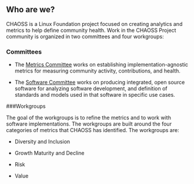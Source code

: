 ## Who are we?

CHAOSS is a Linux Foundation project focused on creating analytics and metrics to help define community health. Work in the CHAOSS Project community is organized in two committees and four workgroups:

### Committees

- The [Metrics Committee](https://chaoss.community/metrics) works on establishing implementation-agnostic metrics for measuring community activity, contributions, and health.

- The [Software Committee](https://chaoss.community/software) works on producing integrated, open source software for analyzing software development, and definition of standards and models used in that software in specific use cases.

###Workgroups

The goal of the workgroups is to refine the metrics and to work with software implementations. The workgroups are built around the four categories of metrics that CHAOSS has identified. The workgroups are:

- Diversity and Inclusion

- Growth Maturity and Decline

- Risk

- Value
